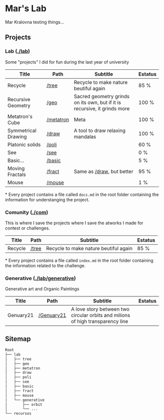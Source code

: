 # Mar's Lab

Mar Kralovna testing things...

## Projects

### Lab ([./lab](/lab))

Some "projects" I did for fun during the last year of university

|        Title        |               Path               |                                     Subtitle                                     | Estatus |
|---------------------|----------------------------------|----------------------------------------------------------------------------------|---------|
| Recycle             | [/tree](/lab/tree)               | Recycle to make nature beutiful again                                            |    85 % |
| Recursive Geometry  | [/geo](/lab/geo)                 | Sacred geometry grinds on its own, but if it is recursive, it grinds more        |   100 % |
| Metatron's Cube     | [/metatron](/lab/metatron)       | Meta                                                                             |   100 % |
| Symmetrical Drawing | [/draw](/lab/draw)               | A tool to draw relaxing mandalas                                                 |   100 % |
| Platonic solids     | [/poli](/lab/poli)               |                                                                                  |    60 % |
| See                 | [/see](/lab/see)                 |                                                                                  |     0 % |
| Basic...            | [/basic](/lab/basic)             |                                                                                  |     5 % |
| Moving Fractals     | [/fract](/lab/fract)             | Same as [/draw](/lab/draw), but better                                           |    95 % |
| Mouse               | [/mouse](/lab/mouse)             |                                                                                  |     1 % |

\* Every project contains a file called `docs.md` in the root folder containing the information for understanging the project.

### Comunity ([./com](/com))

This is where I save the projects where I save the atworks I made for contest or challenges.

|        Title        |               Path               |                                     Subtitle                                     | Estatus |
|---------------------|----------------------------------|----------------------------------------------------------------------------------|---------|
| Recycle             | [/tree](/lab/tree)               | Recycle to make nature beutiful again                                            |    85 % |

\* Every project contains a file called `index.md` in the root folder containing the information related to the challenge.

### Generative ([./lab/generative](/lab/generative))

Generative art and Organic Paintings

|        Title        |               Path               |                                     Subtitle                                     | Estatus |
|---------------------|----------------------------------|----------------------------------------------------------------------------------|---------|
| Genuary21           | [/Genuary21](/com/Genuary21)     | A love story between two circular orbits and milions of high transparency line   |         |

## Sitemap

```css
Root
├── lab
│   ├── tree
│   ├── geo
│   ├── metatron
│   ├── draw
│   ├── poli
│   ├── see
│   ├── basic
│   ├── fract
│   ├── mouse
│   └── generative
│       ├── orbit
│       └── ...
└── recursos
```

<!-- \* `generative` → directory with artworks

\* `recursos` → A directory where I save some interesting libraries, tipographys and other staff. -->